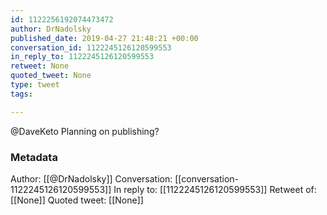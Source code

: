 ```yaml
---
id: 1122256192074473472
author: DrNadolsky
published_date: 2019-04-27 21:48:21 +00:00
conversation_id: 1122245126120599553
in_reply_to: 1122245126120599553
retweet: None
quoted_tweet: None
type: tweet
tags:

---
```


@DaveKeto Planning on publishing?

### Metadata

Author: [[@DrNadolsky]]
Conversation: [[conversation-1122245126120599553]]
In reply to: [[1122245126120599553]]
Retweet of: [[None]]
Quoted tweet: [[None]]
